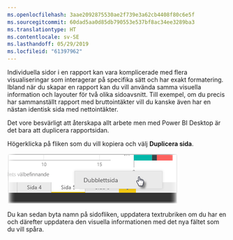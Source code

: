 ```yaml
---
ms.openlocfilehash: 3aae2092875530ae2f739e3a62cb4408f80c6e5f
ms.sourcegitcommit: 60dad5aa0d85db790553e537bf8ac34ee3289ba3
ms.translationtype: HT
ms.contentlocale: sv-SE
ms.lasthandoff: 05/29/2019
ms.locfileid: "61397962"
---
```

Individuella sidor i en rapport kan vara komplicerade med flera visualiseringar som interagerar på specifika sätt och har exakt formatering. Ibland när du skapar en rapport kan du vill använda samma visuella information och layouter för två olika sidoavsnitt. Till exempel, om du precis har sammanställt rapport med bruttointäkter vill du kanske även har en nästan identisk sida med nettointäkter.

Det vore besvärligt att återskapa allt arbete men med Power BI Desktop är det bara att duplicera rapportsidan.

Högerklicka på fliken som du vill kopiera och välj **Duplicera sida**.

![](media/3-11b-duplicate-page/3-11b_1.png)

Du kan sedan byta namn på sidofliken, uppdatera textrubriken om du har en och därefter uppdatera den visuella informationen med det nya fältet som du vill spåra.

